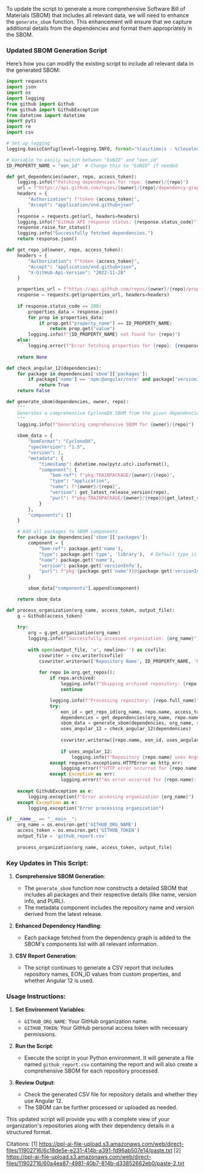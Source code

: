To update the script to generate a more comprehensive Software Bill of Materials (SBOM) that includes all relevant data, we will need to enhance the `generate_sbom` function. This enhancement will ensure that we capture additional details from the dependencies and format them appropriately in the SBOM.

### Updated SBOM Generation Script

Here’s how you can modify the existing script to include all relevant data in the generated SBOM:

```python
import requests
import json
import os
import logging
from github import Github
from github import GithubException
from datetime import datetime
import pytz
import re
import csv

# Set up logging
logging.basicConfig(level=logging.INFO, format='%(asctime)s - %(levelname)s - %(message)s')

# Variable to easily switch between "EoNID" and "eon_id"
ID_PROPERTY_NAME = "eon_id"  # Change this to "EoNID" if needed

def get_dependencies(owner, repo, access_token):
    logging.info(f"Fetching dependencies for repo: {owner}/{repo}")
    url = f"https://api.github.com/repos/{owner}/{repo}/dependency-graph/sbom"
    headers = {
        "Authorization": f"token {access_token}",
        "Accept": "application/vnd.github+json"
    }
    response = requests.get(url, headers=headers)
    logging.info(f"GitHub API response status: {response.status_code}")
    response.raise_for_status()
    logging.info("Successfully fetched dependencies.")
    return response.json()

def get_repo_id(owner, repo, access_token):
    headers = {
        "Authorization": f"token {access_token}",
        "Accept": "application/vnd.github+json",
        "X-GitHub-Api-Version": "2022-11-28"
    }

    properties_url = f"https://api.github.com/repos/{owner}/{repo}/properties/values"
    response = requests.get(properties_url, headers=headers)
    
    if response.status_code == 200:
        properties_data = response.json()
        for prop in properties_data:
            if prop.get("property_name") == ID_PROPERTY_NAME:
                return prop.get("value")
        logging.info(f"{ID_PROPERTY_NAME} not found for {repo}")
    else:
        logging.error(f"Error fetching properties for {repo}: {response.status_code}")
    
    return None

def check_angular_12(dependencies):
    for package in dependencies['sbom']['packages']:
        if package['name'] == 'npm:@angular/core' and package['versionInfo'].startswith('12.'):
            return True
    return False

def generate_sbom(dependencies, owner, repo):
    """
    Generates a comprehensive CycloneDX SBOM from the given dependencies.
    """
    logging.info(f"Generating comprehensive SBOM for {owner}/{repo}")
    
    sbom_data = {
        "bomFormat": "CycloneDX",
        "specVersion": "1.5",
        "version": 1,
        "metadata": {
            "timestamp": datetime.now(pytz.utc).isoformat(),
            "component": {
                "bom-ref": f"pkg:TRAINPACKAGE/{owner}/{repo}",
                "type": "application",
                "name": f"{owner}/{repo}",
                "version": get_latest_release_version(repo),
                "purl": f"pkg:TRAINPACKAGE/{owner}/{repo}@{get_latest_release_version(repo)}"
            }
        },
        "components": []
    }

    # Add all packages to SBOM components
    for package in dependencies['sbom']['packages']:
        component = {
            "bom-ref": package.get('name'),
            "type": package.get('type', 'library'),  # Default type is library if not specified
            "name": package.get('name'),
            "version": package.get('versionInfo'),
            "purl": f"pkg:{package.get('name')}@{package.get('versionInfo')}"
        }
        
        sbom_data["components"].append(component)

    return sbom_data

def process_organization(org_name, access_token, output_file):
    g = Github(access_token)
    
    try:
        org = g.get_organization(org_name)
        logging.info(f"Successfully accessed organization: {org_name}")
        
        with open(output_file, 'w', newline='') as csvfile:
            csvwriter = csv.writer(csvfile)
            csvwriter.writerow(['Repository Name', ID_PROPERTY_NAME, 'Uses Angular 12'])
        
            for repo in org.get_repos():
                if repo.archived:
                    logging.info(f"Skipping archived repository: {repo.full_name}")
                    continue

                logging.info(f"Processing repository: {repo.full_name}")
                try:
                    eon_id = get_repo_id(org_name, repo.name, access_token)
                    dependencies = get_dependencies(org_name, repo.name, access_token)
                    sbom_data = generate_sbom(dependencies, org_name, repo.name)
                    uses_angular_12 = check_angular_12(dependencies)
                    
                    csvwriter.writerow([repo.name, eon_id, uses_angular_12])
                    
                    if uses_angular_12:
                        logging.info(f"Repository {repo.name} uses Angular 12")
                except requests.exceptions.HTTPError as http_err:
                    logging.error(f"HTTP error occurred for {repo.name}: {http_err}")
                except Exception as err:
                    logging.error(f"An error occurred for {repo.name}: {err}")
    
    except GithubException as e:
        logging.exception(f"Error accessing organization {org_name}")
    except Exception as e:
        logging.exception("Error processing organization")

if __name__ == "__main__":
    org_name = os.environ.get('GITHUB_ORG_NAME')
    access_token = os.environ.get('GITHUB_TOKEN')
    output_file = 'github_report.csv'
    
    process_organization(org_name, access_token, output_file)
```

### Key Updates in This Script:

1. **Comprehensive SBOM Generation**:
   - The `generate_sbom` function now constructs a detailed SBOM that includes all packages and their respective details (like name, version info, and PURL).
   - The metadata component includes the repository name and version derived from the latest release.

2. **Enhanced Dependency Handling**:
   - Each package fetched from the dependency graph is added to the SBOM's components list with all relevant information.

3. **CSV Report Generation**:
   - The script continues to generate a CSV report that includes repository names, EON_ID values from custom properties, and whether Angular 12 is used.

### Usage Instructions:

1. **Set Environment Variables**:
   - `GITHUB_ORG_NAME`: Your GitHub organization name.
   - `GITHUB_TOKEN`: Your GitHub personal access token with necessary permissions.

2. **Run the Script**:
   - Execute the script in your Python environment. It will generate a file named `github_report.csv` containing the report and will also create a comprehensive SBOM for each repository processed.

3. **Review Output**:
   - Check the generated CSV file for repository details and whether they use Angular 12.
   - The SBOM can be further processed or uploaded as needed.

This updated script will provide you with a complete view of your organization's repositories along with their dependency details in a structured format.

Citations:
[1] https://ppl-ai-file-upload.s3.amazonaws.com/web/direct-files/11902716/6c18de5e-e231-414b-a391-fd96ab507e14/paste.txt
[2] https://ppl-ai-file-upload.s3.amazonaws.com/web/direct-files/11902716/60a4ea87-4981-40b7-814b-d33852662eb0/paste-2.txt

